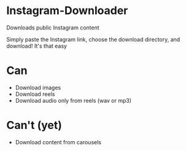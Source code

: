 # Instagram-Downloader
Downloads public Instagram content

Simply paste the Instagram link, choose the download directory, and download! It's that easy

# Can
- Download images
- Download reels
- Download audio only from reels (wav or mp3)

# Can't (yet)
- Download content from carousels
